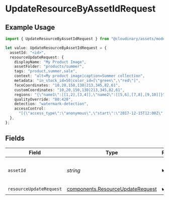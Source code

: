 # UpdateResourceByAssetIdRequest

## Example Usage

```typescript
import { UpdateResourceByAssetIdRequest } from "@cloudinary/assets/models/operations";

let value: UpdateResourceByAssetIdRequest = {
  assetId: "<id>",
  resourceUpdateRequest: {
    displayName: "My Product Image",
    assetFolder: "products/summer",
    tags: "product,summer,sale",
    context: "alt=My product image|caption=Summer collection",
    metadata: "in_stock_id=50|color_id=[\"green\",\"red\"]",
    faceCoordinates: "10,20,150,130|213,345,82,61",
    customCoordinates: "10,20,150,130|213,345,82,61",
    regions: "{\"name1\":[[1,2],[3,4]],\"name2\":[[5,6],[7,8],[9,10]]}",
    qualityOverride: "80:420",
    detection: "watermark-detection",
    accessControl:
      "[{\"access_type\":\"anonymous\",\"start\":\"2017-12-15T12:00Z\",\"end\":\"2018-01-20T12:00Z\"}]",
  },
};
```

## Fields

| Field                                                                                | Type                                                                                 | Required                                                                             | Description                                                                          |
| ------------------------------------------------------------------------------------ | ------------------------------------------------------------------------------------ | ------------------------------------------------------------------------------------ | ------------------------------------------------------------------------------------ |
| `assetId`                                                                            | *string*                                                                             | :heavy_check_mark:                                                                   | The unique asset ID of the asset to update.                                          |
| `resourceUpdateRequest`                                                              | [components.ResourceUpdateRequest](../../models/components/resourceupdaterequest.md) | :heavy_check_mark:                                                                   | N/A                                                                                  |